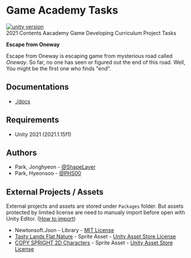 # Game Academy Tasks
[![unity version](https://img.shields.io/badge/unity-2021.1.15f1-lightgrey)](https://unity3d.com/unity/whats-new/2021.1.15)  
2021 Contents Aacademy Game Developing Curriculum Project Tasks  

**Escape from Oneway**

Escape from Oneway is escaping game from mysterious road called _Oneway_. So far, no one has seen or figured out the end of this road. Well, You might be the first one who finds "end".  

## Documentations
 * [./docs](./docs)  

## Requirements
 * Unity 2021 (2021.1.15f1)

## Authors
 * Park, Jonghyeon - [@ShapeLayer](https://github.com/ShapeLayer)  
 * Park, Hyeonsoo - [@PHS00](https://github.com/PHS00)  

## External Projects / Assets
External projects and assets are stored under `Packages` folder. But assets protected by limited license are need to manualy import before open with Unity Editor. ([How to import](./docs/guide/how-to-install-unity-packages.md))  

 * Newtonsoft.Json - Library - [MIT License](https://github.com/JamesNK/Newtonsoft.Json/blob/master/LICENSE.md)  
 * [Tasty Lands Flat Nature](https://assetstore.unity.com/packages/2d/environments/tasty-lands-flat-iso-nature-125102) - Sprite Asset - [Unity Asset Store License](https://unity3d.com/legal/as_terms)
 * [COPY SPRIGHT 2D Characters](https://assetstore.unity.com/publishers/50733) - Sprite Asset - [Unity Asset Store License](https://unity3d.com/legal/as_terms)
